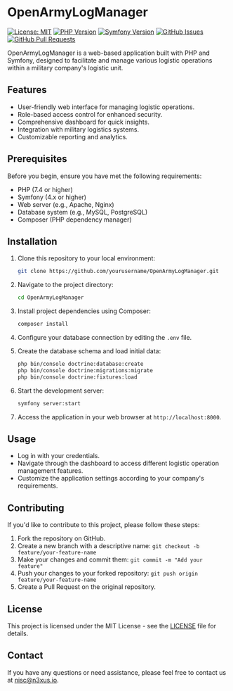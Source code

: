 # OpenArmyLogManager

[![License: MIT](https://img.shields.io/badge/License-MIT-blue.svg)](https://opensource.org/licenses/MIT)
[![PHP Version](https://img.shields.io/badge/PHP-7.4%20%2F%208.0-8892BF.svg)](https://php.net/)
[![Symfony Version](https://img.shields.io/badge/Symfony-4.x%20%2F%205.x-000000.svg)](https://symfony.com/)
[![GitHub Issues](https://img.shields.io/github/issues/n15c/OpenArmyLogManager.svg)](https://github.com/n15c/OpenArmyLogManager/issues)
[![GitHub Pull Requests](https://img.shields.io/github/issues-pr/n15c/OpenArmyLogManager.svg)](https://github.com/n15c/OpenArmyLogManager/pulls)

OpenArmyLogManager is a web-based application built with PHP and Symfony, designed to facilitate and manage various logistic operations within a military company's logistic unit.

## Features

- User-friendly web interface for managing logistic operations.
- Role-based access control for enhanced security.
- Comprehensive dashboard for quick insights.
- Integration with military logistics systems.
- Customizable reporting and analytics.

## Prerequisites

Before you begin, ensure you have met the following requirements:

- PHP (7.4 or higher)
- Symfony (4.x or higher)
- Web server (e.g., Apache, Nginx)
- Database system (e.g., MySQL, PostgreSQL)
- Composer (PHP dependency manager)

## Installation

1. Clone this repository to your local environment:

   ```bash
   git clone https://github.com/yourusername/OpenArmyLogManager.git
   ```

2. Navigate to the project directory:

   ```bash
   cd OpenArmyLogManager
   ```

3. Install project dependencies using Composer:

   ```bash
   composer install
   ```

4. Configure your database connection by editing the `.env` file.

5. Create the database schema and load initial data:

   ```bash
   php bin/console doctrine:database:create
   php bin/console doctrine:migrations:migrate
   php bin/console doctrine:fixtures:load
   ```

6. Start the development server:

   ```bash
   symfony server:start
   ```

7. Access the application in your web browser at `http://localhost:8000`.

## Usage

- Log in with your credentials.
- Navigate through the dashboard to access different logistic operation management features.
- Customize the application settings according to your company's requirements.

## Contributing

If you'd like to contribute to this project, please follow these steps:

1. Fork the repository on GitHub.
2. Create a new branch with a descriptive name: `git checkout -b feature/your-feature-name`
3. Make your changes and commit them: `git commit -m "Add your feature"`
4. Push your changes to your forked repository: `git push origin feature/your-feature-name`
5. Create a Pull Request on the original repository.

## License

This project is licensed under the MIT License - see the [LICENSE](LICENSE) file for details.

## Contact

If you have any questions or need assistance, please feel free to contact us at [nisc@n3xus.io](mailto:nisc@n3xus.io).
